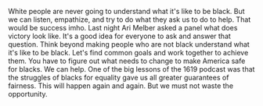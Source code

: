 White people are never going to understand what it's like to be black. But we can listen, empathize, and try to do what they ask us to do to help. That would be success imho. Last night Ari Melber asked a panel what does victory look like. It's a good idea for everyone to ask and answer that question. Think beyond making people who are not black understand what it's like to be black. Let's find common goals and work together to achieve them. You have to figure out what needs to change to make America safe for blacks. We can help. One of the big lessons of the 1619 podcast was that the struggles of blacks for equality gave us all greater guarantees of fairness. This will happen again and again. But we must not waste the opportunity.
